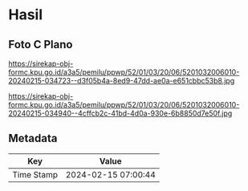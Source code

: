 # Hasil

## Foto C Plano

https://sirekap-obj-formc.kpu.go.id/a3a5/pemilu/ppwp/52/01/03/20/06/5201032006010-20240215-034723--d3f05b4a-8ed9-47dd-ae0a-e651cbbc53b8.jpg

https://sirekap-obj-formc.kpu.go.id/a3a5/pemilu/ppwp/52/01/03/20/06/5201032006010-20240215-034940--4cffcb2c-41bd-4d0a-930e-6b8850d7e50f.jpg


## Metadata

| Key        | Value               |
| ---------- | ------------------- |
| Time Stamp | 2024-02-15 07:00:44 |



